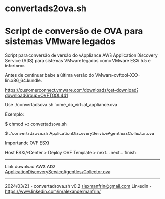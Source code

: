 # convertads2ova.sh

# Script de conversão de OVA para sistemas VMware legados

Script para conversão de versão do vAppliance AWS Application Discovery Service (ADS) para sistemas VMware legados como VMware ESXi 5.5 e inferiores

Antes de continuar baixe a última versão do VMware-ovftool-XXX-lin.x86_64.bundle.

  https://customerconnect.vmware.com/downloads/get-download?downloadGroup=OVFTOOL441

Use ./convertadsova.sh nome_do_virtual_appliance.ova

Exemplo:

  $ chmod +x convertadsova.sh

  $ ./convertadsova.sh ApplicationDiscoveryServiceAgentlessCollector.ova

Importando OVF ESXi

Host ESXi/vCenter > Deploy OVF Template > next... next... finish

________________________________________________________________________________________

Link download AWS ADS <a href="https://s3.us-west-2.amazonaws.com/aws.agentless.discovery.collector.bundle/releases/latest/ApplicationDiscoveryServiceAgentlessCollector.ova" target="_blank">ApplicationDiscoveryServiceAgentlessCollector.ova</a>


________________________________________________________________________________________

2024/03/23 - convertadsova.sh v0.2 <alexmanfrin@gmail.com>
Linkedin - https://www.linkedin.com/in/alexandermanfrin/



